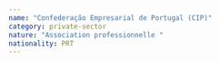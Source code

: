 ```yaml
---
name: "Confederação Empresarial de Portugal (CIP)"
category: private-sector
nature: "Association professionnelle "
nationality: PRT
---
```


